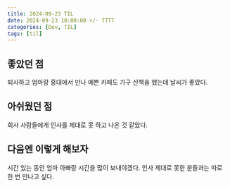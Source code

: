 ```yaml
---
title: 2024-09-23 TIL
date: 2024-09-23 10:00:00 +/- TTTT
categories: [Dev, TIL]
tags: [til]
---
```


## 좋았던 점
퇴사하고 엄마랑 홍대에서 만나 예쁜 카페도 가구 산책을 했는데 날씨가 좋았다.  

## 아쉬웠던 점
회사 사람들에게 인사를 제대로 못 하고 나온 것 같았다.

## 다음엔 이렇게 해보자
시간 있는 동안 엄마 아빠랑 시간을 많이 보내야겠다.
인사 제대로 못한 분들과는 따로 한 번 만나고 싶다. 